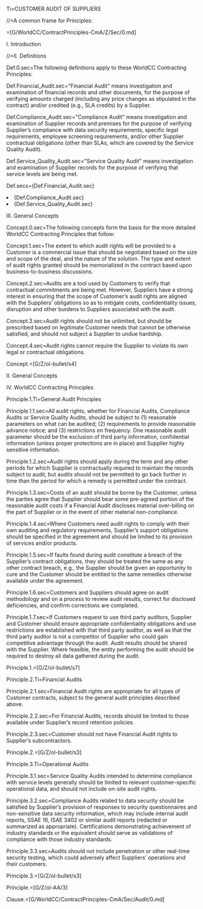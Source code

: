 Ti=CUSTOMER AUDIT OF SUPPLIERS

//=A common frame for Principles:

=[G/WorldCC/ContractPrinciples-CmA/Z/Sec/0.md]  

I. Introduction


//=II. Definitions

Def.0.sec=The following definitions apply to these WorldCC Contracting Principles:

Def.Financial_Audit.sec="Financial Audit" means investigation and examination of financial records and other documents, for the purpose of verifying amounts charged (including any price changes as stipulated in the contract) and/or credited (e.g., SLA credits) by a Supplier.

Def.Compliance_Audit.sec="Compliance Audit" means investigation and examination of Supplier records and premises for the purpose of verifying Supplier’s compliance with data security requirements, specific legal requirements, employee screening requirements, and/or other Supplier contractual obligations (other than SLAs, which are covered by the Service Quality Audit).

Def.Service_Quality_Audit.sec="Service Quality Audit" means investigation and examination of Supplier records for the purpose of verifying that service levels are being met.

Def.secs={Def.Financial_Audit.sec}<li>{Def.Compliance_Audit.sec}<li>{Def.Service_Quality_Audit.sec}


III. General Concepts


Concept.0.sec=The following concepts form the basis for the more detailed WorldCC Contracting Principles that follow:

Concept.1.sec=The extent to which audit rights will be provided to a Customer is a commercial issue that should be negotiated based on the size and scope of the deal, and the nature of the solution. The type and extent of audit rights granted should be memorialized in the contract based upon business-to-business discussions.

Concept.2.sec=Audits are a tool used by Customers to verify that contractual commitments are being met. However, Suppliers have a strong interest in ensuring that the scope of Customer’s audit rights are aligned with the Suppliers’ obligations so as to mitigate costs, confidentiality issues, disruption and other burdens to Suppliers associated with the audit.

Concept.3.sec=Audit rights should not be unlimited, but should be prescribed based on legitimate Customer needs that cannot be otherwise satisfied, and should not subject a Supplier to undue hardship.

Concept.4.sec=Audit rights cannot require the Supplier to violate its own legal or contractual obligations.
 
Concept.=[G/Z/ol-bullet/s4]


II. General Concepts






IV. WorldCC Contracting Principles

Principle.1.Ti=General Audit Principles

Principle.1.1.sec=All audit rights, whether for Financial Audits, Compliance Audits or Service Quality Audits, should be subject to (1) reasonable parameters on what can be audited; (2) requirements to provide reasonable advance notice; and (3) restrictions on frequency. One reasonable audit parameter should be the exclusion of third party information, confidential information (unless proper protections are in place) and Supplier highly sensitive information.

Principle.1.2.sec=Audit rights should apply during the term and any other periods for which Supplier is contractually required to maintain the records subject to audit, but audits should not be permitted to go back further in time than the period for which a remedy is permitted under the contract.

Principle.1.3.sec=Costs of an audit should be borne by the Customer, unless the parties agree that Supplier should bear some pre-agreed portion of the reasonable audit costs if a Financial Audit discloses material over-billing on the part of Supplier or in the event of other material non-compliance.

Principle.1.4.sec=Where Customers need audit rights to comply with their own auditing and regulatory requirements, Supplier’s support obligations should be specified in the agreement and should be limited to its provision of services and/or products.

Principle.1.5.sec=If faults found during audit constitute a breach of the Supplier’s contract obligations, they should be treated the same as any other contract breach, e.g., the Supplier should be given an opportunity to cure and the Customer should be entitled to the same remedies otherwise available under the agreement.

Principle.1.6.sec=Customers and Suppliers should agree on audit methodology and on a process to review audit results, correct for disclosed deficiencies, and confirm corrections are completed.

Principle.1.7.sec=If Customers request to use third party auditors, Supplier and Customer should ensure appropriate confidentiality obligations and use restrictions are established with that third party auditor, as well as that the third party auditor is not a competitor of Supplier who could gain competitive advantage through the audit. Audit results should be shared with the Supplier. Where feasible, the entity performing the audit should be required to destroy all data gathered during the audit.

Principle.1.=[G/Z/ol-bullet/s7]

Principle.2.Ti=Financial Audits

Principle.2.1.sec=Financial Audit rights are appropriate for all types of Customer contracts, subject to the general audit principles described above.

Principle.2.2.sec=For Financial Audits, records should be limited to those available under Supplier’s record retention policies.

Principle.2.3.sec=Customer should not have Financial Audit rights to Supplier’s subcontractors.

Principle.2.=[G/Z/ol-bullet/s3]

Principle.3.Ti=Operational Audits

Principle.3.1.sec=Service Quality Audits intended to determine compliance with service levels generally should be limited to relevant customer-specific operational data, and should not include on-site audit rights.

Principle.3.2.sec=Compliance Audits related to data security should be satisfied by Supplier’s provision of responses to security questionnaires and non-sensitive data security information, which may include internal audit reports, SSAE 16, ISAE 3402 or similar audit reports (redacted or summarized as appropriate). Certifications demonstrating achievement of industry standards or the equivalent should serve as validations of compliance with those industry standards.

Principle.3.3.sec=Audits should not include penetration or other real-time security testing, which could adversely affect Suppliers’ operations and their customers.

Principle.3.=[G/Z/ol-bullet/s3]

Principle.=[G/Z/ol-AA/3]

Clause.=[G/WorldCC/ContractPrinciples-CmA/Sec/Audit/0.md]
